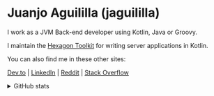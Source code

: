 # Juanjo Aguililla (jaguililla)

I work as a JVM Back-end developer using Kotlin, Java or Groovy.

I maintain the [Hexagon Toolkit] for writing server applications in Kotlin.

You can also find me in these other sites:

[Dev.to] | [LinkedIn] | [Reddit] | [Stack Overflow]

[Hexagon Toolkit]: https://hexagonkt.com

[Dev.to]: https://dev.to/jaguililla
[LinkedIn]: https://www.linkedin.com/in/jaguililla
[Reddit]: https://www.reddit.com/user/jaguililla
[Stack Overflow]: https://stackoverflow.com/users/973418/jaguililla
[Twitter]: https://twitter.com/jaguililla

<details>
  <summary>GitHub stats</summary>

  ![github stats](https://github-readme-stats.vercel.app/api?username=jaguililla&show_icons=true)

  <a href="https://stackexchange.com/users/946199/jamming">
  <img
       src="https://stackexchange.com/users/flair/946199.png"
       width="208"
       height="58"
       alt="profile for jamming on Stack Exchange, a network of free, community-driven Q&amp;A sites"
       title="profile for jamming on Stack Exchange, a network of free, community-driven Q&amp;A sites" />
  </a>
</details>

